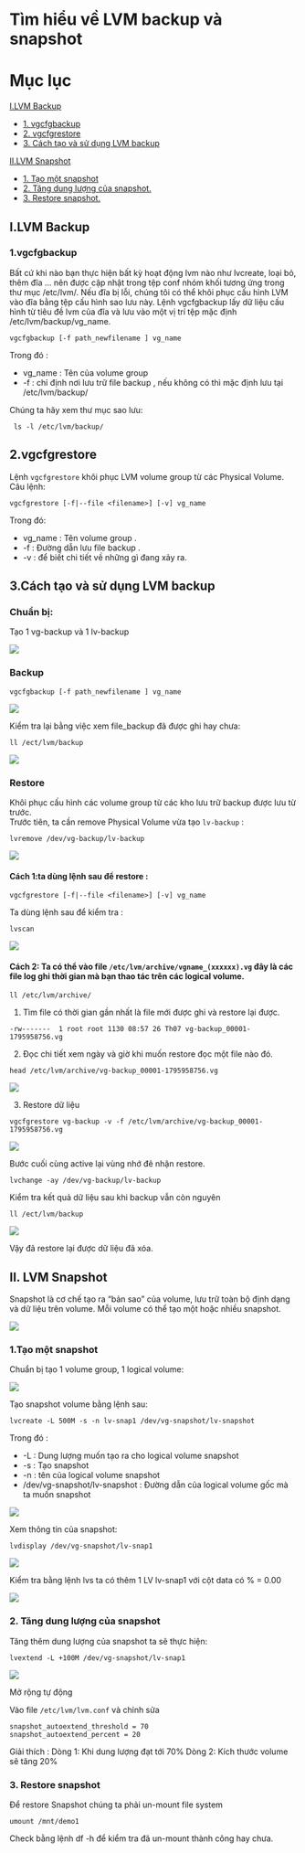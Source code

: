 # Tìm hiểu về LVM backup và snapshot
# Mục lục 
[I.LVM Backup](#I)
- [1. vgcfgbackup](#1)
- [2. vgcfgrestore](#2)
- [3. Cách tạo và sử dụng LVM backup](#3)

[II.LVM Snapshot](#II)

- [1. Tạo một snapshot](#12)
- [2. Tăng dung lượng của snapshot.](#22)     
- [3. Restore snapshot.](#23)


<a name="I"></a>

## I.LVM Backup

<a name="1"></a>

### 1.vgcfgbackup

Bất cứ khi nào bạn thực hiện bất kỳ hoạt động lvm nào như lvcreate, loại bỏ, thêm đĩa ... nên được cập nhật trong tệp conf nhóm khối tương ứng trong thư mục /etc/lvm/. Nếu đĩa bị lỗi, chúng tôi có thể khôi phục cấu hình LVM vào đĩa bằng tệp cấu hình sao lưu này. Lệnh vgcfgbackup lấy dữ liệu cấu hình từ tiêu đề lvm của đĩa và lưu vào một vị trí tệp mặc định /etc/lvm/backup/vg_name. 

```
vgcfgbackup [-f path_newfilename ] vg_name  
```
Trong đó :

- vg_name : Tên của volume group
- -f : chỉ định nơi lưu trữ file backup , nếu không có thì mặc định lưu tại /etc/lvm/backup/

Chúng ta hãy xem thư mục sao lưu: 

```
 ls -l /etc/lvm/backup/
```

<a name="2"></a>

## 2.vgcfgrestore 
Lệnh `vgcfgrestore` khôi phục LVM volume group từ các Physical Volume.  
Câu lệnh:
```
vgcfgrestore [-f|--file <filename>] [-v] vg_name  
```
Trong đó:
- vg_name : Tên volume group .
- -f : Đường dẫn lưu file backup .
- -v : để biết chi tiết về những gì đang xảy ra.

<a name="3"></a>

## 3.Cách tạo và sử dụng LVM backup
 
### Chuẩn bị:  
Tạo 1 vg-backup và 1 lv-backup

![](../images/thin_thick/t17.png)

### Backup 
```
vgcfgbackup [-f path_newfilename ] vg_name
```

![](../images/thin_thick/t18.png)

Kiểm tra lại bằng việc xem file_backup đã được ghi hay chưa:
```
ll /ect/lvm/backup
```
![](../images/thin_thick/t21.png)


### Restore
Khôi phục cấu hình các volume group từ các kho lưu trữ backup được lưu từ trước.  
Trước tiên, ta cần remove Physical Volume vừa tạo `lv-backup` :
```
lvremove /dev/vg-backup/lv-backup
```

![](../images/thin_thick/t19.png)  

#### Cách 1:ta dùng lệnh sau để restore :

```
vgcfgrestore [-f|--file <filename>] [-v] vg_name  
```
Ta dùng lệnh sau để kiểm tra :
```
lvscan
```

![](../images/thin_thick/t20.png) 


#### Cách 2: Ta có thể vào file `/etc/lvm/archive/vgname_(xxxxxx).vg` đây là các file log ghi thời gian mà bạn thao tác trên các logical volume.  
```
ll /etc/lvm/archive/
```
1. Tìm file có thời gian gần nhất là file mới được ghi và restore lại được.
```
-rw-------  1 root root 1130 08:57 26 Th07 vg-backup_00001-1795958756.vg
```
2.  Đọc chi tiết xem ngày và giờ khi muốn restore đọc một file nào đó.
```
head /etc/lvm/archive/vg-backup_00001-1795958756.vg
```
![](../images/thin_thick/t22.png)

3. Restore dữ liệu
```
vgcfgrestore vg-backup -v -f /etc/lvm/archive/vg-backup_00001-1795958756.vg
```
![](../images/thin_thick/t23.png) 

Bước cuối cùng active lại vùng nhớ đê nhận restore.
```
lvchange -ay /dev/vg-backup/lv-backup
```

Kiểm tra kết quả dữ liệu sau khi backup vẫn còn nguyên
```
ll /ect/lvm/backup
```
![](../images/thin_thick/t24.png) 

Vậy đã restore lại được dữ liệu đã xóa.


<a name="II"></a>

## II. LVM Snapshot

Snapshot là cơ chế tạo ra “bản sao” của volume, lưu trữ toàn bộ định dạng và dữ liệu trên volume. Mỗi volume có thể tạo một hoặc nhiều snapshot.

![](../images/snapshot/s1.png)

<a name="12"></a>

### 1.Tạo một snapshot
Chuẩn bị tạo 1 volume group, 1 logical volume:

![](../images/snapshot/s2.png)

Tạo snapshot volume bằng lệnh sau:
```
lvcreate -L 500M -s -n lv-snap1 /dev/vg-snapshot/lv-snapshot
```
Trong đó :

- -L : Dung lượng muốn tạo ra cho logical volume snapshot
- -s : Tạo snapshot
- -n : tên của logical volume snapshot
- /dev/vg-snapshot/lv-snapshot : Đường dẫn của logical volume gốc mà ta muốn snapshot

![](../images/snapshot/s3.png) 

Xem thông tin của snapshot:
```
lvdisplay /dev/vg-snapshot/lv-snap1
```
![](../images/snapshot/s4.png)  

Kiểm tra bằng lệnh lvs ta có thêm 1 LV lv-snap1 với cột data có % = 0.00

![](../images/snapshot/s5.png)  


<a name="22"></a> 

### 2. Tăng dung lượng của snapshot
Tăng thêm dung lượng của snapshot ta sẽ thực hiện:
```
lvextend -L +100M /dev/vg-snapshot/lv-snap1
```

![](../images/snapshot/s6.png)

Mở rộng tự động

Vào file `/etc/lvm/lvm.conf` và chỉnh sửa

```
snapshot_autoextend_threshold = 70
snapshot_autoextend_percent = 20
```
Giải thích : Dòng 1: Khi dung lượng đạt tới 70% Dòng 2: Kích thước volume sẽ tăng 20%

<a name="23"></a>

###  3. Restore snapshot
Để restore Snapshot chúng ta phải un-mount file system
```
umount /mnt/demo1
```
Check bằng lệnh df -h để kiểm tra đã un-mount thành công hay chưa.



